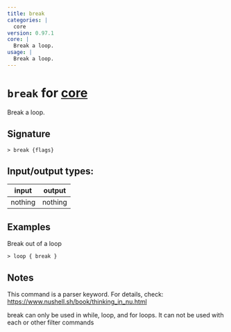 ```yaml
---
title: break
categories: |
  core
version: 0.97.1
core: |
  Break a loop.
usage: |
  Break a loop.
---
```

<!-- This file is automatically generated. Please edit the command in https://github.com/nushell/nushell instead. -->

# `break` for [core](/commands/categories/core.md)

<div class='command-title'>Break a loop.</div>

## Signature

```> break {flags} ```


## Input/output types:

| input   | output  |
| ------- | ------- |
| nothing | nothing |

## Examples

Break out of a loop
```nu
> loop { break }

```

## Notes
This command is a parser keyword. For details, check:
  https://www.nushell.sh/book/thinking_in_nu.html

  break can only be used in while, loop, and for loops. It can not be used with each or other filter commands
